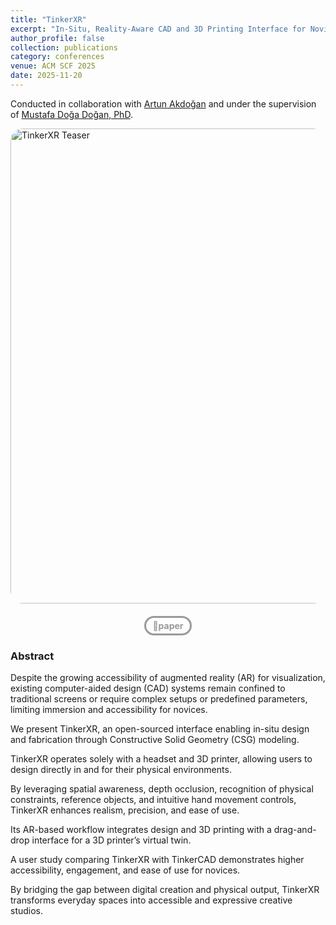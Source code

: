 ```yaml
---
title: "TinkerXR"
excerpt: "In-Situ, Reality-Aware CAD and 3D Printing Interface for Novices<br/><img src='/images/TinkerXR Teaser Figure.png' style='width:740px; border-radius: 20px;  margin-bottom: 24px;'>"
author_profile: false
collection: publications
category: conferences
venue: ACM SCF 2025
date: 2025-11-20
---
```

Conducted in collaboration with [Artun Akdoğan](https://www.linkedin.com/in/artun-akdogan/) and under the supervision of [Mustafa Doğa Doğan, PhD](https://www.dogadogan.com/).



<!-- 
<iframe width="560" height="315" src="https://www.youtube.com/embed/tpf_s0ysZzo" frameborder="0" allow="accelerometer; autoplay; clipboard-write; encrypted-media; gyroscope; picture-in-picture" allowfullscreen></iframe>
-->



<!-- MAIN IMAGE -->
<img src="/images/TinkerXR Main Figure.png" alt="TinkerXR Teaser" style="border-radius: 20px; width: 760px;">

<div style="text-align: center; margin: 20px 0;"> <!-- Added margin for spacing -->

<a href="https://arxiv.org/pdf/2410.06113" style="text-decoration: none; background-color: transparent; color: #999999; padding: 4px 10px; border-radius: 25px; text-align: center; display: inline-flex; align-items: center; justify-content: center; border: 3px solid #999999; transition: 0.1s; font-size: 14px; font-weight: bold;" onmouseover="this.style.color='#333333'; this.style.borderColor='#333333';" onmouseout="this.style.color='#999999'; this.style.borderColor='#999999';">📄paper</a>

</div>





### Abstract

Despite the growing accessibility of augmented reality (AR) for visualization, existing computer-aided design (CAD) systems remain confined to traditional screens or require complex setups or predefined parameters, limiting immersion and accessibility for novices.

We present TinkerXR, an open-sourced interface enabling in-situ design and fabrication through Constructive Solid Geometry (CSG) modeling. 

TinkerXR operates solely with a headset and 3D printer, allowing users to design directly in and for their physical environments. 

By leveraging spatial awareness, depth occlusion, recognition of physical constraints, reference objects, and intuitive hand movement controls, TinkerXR enhances realism, precision, and ease of use. 

Its AR-based workflow integrates design and 3D printing with a drag-and-drop interface for a 3D printer’s virtual twin. 

A user study comparing TinkerXR with TinkerCAD demonstrates higher accessibility, engagement, and ease of use for novices. 

By bridging the gap between digital creation and physical output, TinkerXR transforms everyday spaces into accessible and expressive creative studios.
